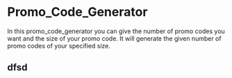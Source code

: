 # Promo_Code_Generator
In this promo_code_generator you can give the number of promo codes you want and the size of your promo code.
It will generate the given number of promo codes of your specified size.
## dfsd
